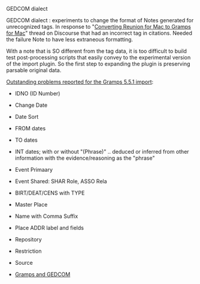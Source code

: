 GEDCOM dialect

GEDCOM dialect : experiments to change the format of Notes generated for unrecognized tags. In response to "[Converting Reunion for Mac to Gramps for Mac](https://gramps.discourse.group/t/converting-reunion-for-mac-to-gramps-for-mac/7585/)" thread on Discourse that had an incorrect tag in citations. Needed the failure Note to have less extraneous formatting.

With a note that is SO different from the tag data, it is too difficult to build test post-processing scripts that easily convey to the experimental version of the import plugin.  So the first step to expanding the plugin is preserving parsable original data. 

[Outstanding problems reported for the Gramps 5.5.1 import](https://www.gedcomassessment.com/en/assessment-gramps-5.htm):

* IDNO (ID Number)
* Change Date
* Date Sort
* FROM dates
* TO dates
* INT dates; with or without "(Phrase)" .. deduced or inferred from other information with the evidence/reasoning as the "phrase"
* Event Primaary
* Event Shared: SHAR Role, ASSO Rela
* BIRT/DEAT/CENS with TYPE
* Master Place
* Name with Comma Suffix
* Place ADDR label and fields
* Repository
* Restriction
* Source

  
* [Gramps and GEDCOM](https://www.gramps-project.org/wiki/index.php/Gramps_and_GEDCOM)

